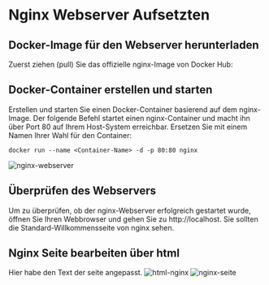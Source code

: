 # Nginx Webserver Aufsetzten

## Docker-Image für den Webserver herunterladen
Zuerst ziehen (pull) Sie das offizielle nginx-Image von Docker Hub:


## Docker-Container erstellen und starten

Erstellen und starten Sie einen Docker-Container basierend auf dem nginx-Image. Der folgende Befehl startet einen nginx-Container und macht ihn über Port 80 auf Ihrem Host-System erreichbar. Ersetzen Sie <Container-Name> mit einem Namen Ihrer Wahl für den Container:
```
docker run --name <Container-Name> -d -p 80:80 nginx
```


![nginx-webserver](../Bilder/nginx-Webserver.PNG)

## Überprüfen des Webservers
Um zu überprüfen, ob der nginx-Webserver erfolgreich gestartet wurde, öffnen Sie Ihren Webbrowser und gehen Sie zu http://localhost. Sie sollten die Standard-Willkommensseite von nginx sehen.


## Nginx Seite bearbeiten über html
Hier habe den Text der seite angepasst.
![html-nginx](../Bilder/html-nginx.PNG)
![nginx-seite](../Bilder/nginx-seite.PNG)
